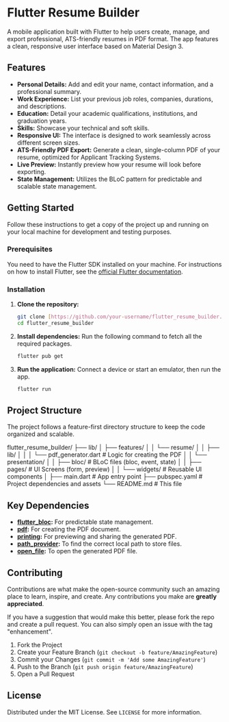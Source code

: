 # Flutter Resume Builder

A mobile application built with Flutter to help users create, manage, and export professional, ATS-friendly resumes in PDF format. The app features a clean, responsive user interface based on Material Design 3.

## Features

- **Personal Details:** Add and edit your name, contact information, and a professional summary.
- **Work Experience:** List your previous job roles, companies, durations, and descriptions.
- **Education:** Detail your academic qualifications, institutions, and graduation years.
- **Skills:** Showcase your technical and soft skills.
- **Responsive UI:** The interface is designed to work seamlessly across different screen sizes.
- **ATS-Friendly PDF Export:** Generate a clean, single-column PDF of your resume, optimized for Applicant Tracking Systems.
- **Live Preview:** Instantly preview how your resume will look before exporting.
- **State Management:** Utilizes the BLoC pattern for predictable and scalable state management.

## Getting Started

Follow these instructions to get a copy of the project up and running on your local machine for development and testing purposes.

### Prerequisites

You need to have the Flutter SDK installed on your machine. For instructions on how to install Flutter, see the [official Flutter documentation](https://flutter.dev/docs/get-started/install).

### Installation

1.  **Clone the repository:**
    ```bash
    git clone [https://github.com/your-username/flutter_resume_builder.git](https://github.com/your-username/flutter_resume_builder.git)
    cd flutter_resume_builder
    ```

2.  **Install dependencies:**
    Run the following command to fetch all the required packages.
    ```bash
    flutter pub get
    ```

3.  **Run the application:**
    Connect a device or start an emulator, then run the app.
    ```bash
    flutter run
    ```

## Project Structure

The project follows a feature-first directory structure to keep the code organized and scalable.


flutter_resume_builder/
├── lib/
│   ├── features/
│   │   └── resume/
│   │       ├── lib/
│   │       │   └── pdf_generator.dart   # Logic for creating the PDF
│   │       └── presentation/
│   │           ├── bloc/                # BLoC files (bloc, event, state)
│   │           ├── pages/               # UI Screens (form, preview)
│   │           └── widgets/             # Reusable UI components
│   ├── main.dart                        # App entry point
├── pubspec.yaml                         # Project dependencies and assets
└── README.md                            # This file


## Key Dependencies

- **[flutter_bloc](https://pub.dev/packages/flutter_bloc):** For predictable state management.
- **[pdf](https://pub.dev/packages/pdf):** For creating the PDF document.
- **[printing](https://pub.dev/packages/printing):** For previewing and sharing the generated PDF.
- **[path_provider](https://pub.dev/packages/path_provider):** To find the correct local path to store files.
- **[open_file](https://pub.dev/packages/open_file):** To open the generated PDF file.

## Contributing

Contributions are what make the open-source community such an amazing place to learn, inspire, and create. Any contributions you make are **greatly appreciated**.

If you have a suggestion that would make this better, please fork the repo and create a pull request. You can also simply open an issue with the tag "enhancement".

1.  Fork the Project
2.  Create your Feature Branch (`git checkout -b feature/AmazingFeature`)
3.  Commit your Changes (`git commit -m 'Add some AmazingFeature'`)
4.  Push to the Branch (`git push origin feature/AmazingFeature`)
5.  Open a Pull Request

## License

Distributed under the MIT License. See `LICENSE` for more information.

